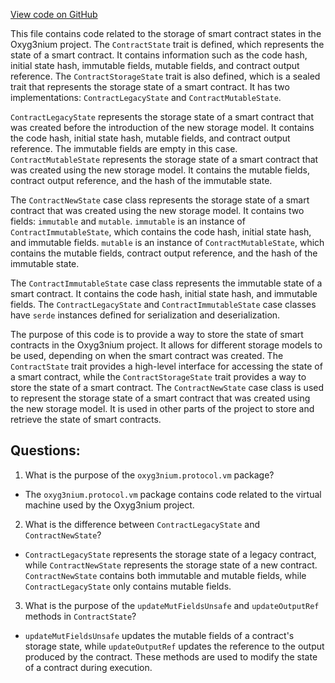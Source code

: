 [View code on GitHub](https://github.com/oxyg3nium/oxyg3nium/protocol/src/main/scala/org/oxyg3nium/protocol/vm/ContractState.scala)

This file contains code related to the storage of smart contract states in the Oxyg3nium project. The `ContractState` trait is defined, which represents the state of a smart contract. It contains information such as the code hash, initial state hash, immutable fields, mutable fields, and contract output reference. The `ContractStorageState` trait is also defined, which is a sealed trait that represents the storage state of a smart contract. It has two implementations: `ContractLegacyState` and `ContractMutableState`.

`ContractLegacyState` represents the storage state of a smart contract that was created before the introduction of the new storage model. It contains the code hash, initial state hash, mutable fields, and contract output reference. The immutable fields are empty in this case. `ContractMutableState` represents the storage state of a smart contract that was created using the new storage model. It contains the mutable fields, contract output reference, and the hash of the immutable state.

The `ContractNewState` case class represents the storage state of a smart contract that was created using the new storage model. It contains two fields: `immutable` and `mutable`. `immutable` is an instance of `ContractImmutableState`, which contains the code hash, initial state hash, and immutable fields. `mutable` is an instance of `ContractMutableState`, which contains the mutable fields, contract output reference, and the hash of the immutable state.

The `ContractImmutableState` case class represents the immutable state of a smart contract. It contains the code hash, initial state hash, and immutable fields. The `ContractLegacyState` and `ContractImmutableState` case classes have `serde` instances defined for serialization and deserialization.

The purpose of this code is to provide a way to store the state of smart contracts in the Oxyg3nium project. It allows for different storage models to be used, depending on when the smart contract was created. The `ContractState` trait provides a high-level interface for accessing the state of a smart contract, while the `ContractStorageState` trait provides a way to store the state of a smart contract. The `ContractNewState` case class is used to represent the storage state of a smart contract that was created using the new storage model. It is used in other parts of the project to store and retrieve the state of smart contracts.
## Questions: 
 1. What is the purpose of the `oxyg3nium.protocol.vm` package?
- The `oxyg3nium.protocol.vm` package contains code related to the virtual machine used by the Oxyg3nium project.

2. What is the difference between `ContractLegacyState` and `ContractNewState`?
- `ContractLegacyState` represents the storage state of a legacy contract, while `ContractNewState` represents the storage state of a new contract. `ContractNewState` contains both immutable and mutable fields, while `ContractLegacyState` only contains mutable fields.

3. What is the purpose of the `updateMutFieldsUnsafe` and `updateOutputRef` methods in `ContractState`?
- `updateMutFieldsUnsafe` updates the mutable fields of a contract's storage state, while `updateOutputRef` updates the reference to the output produced by the contract. These methods are used to modify the state of a contract during execution.